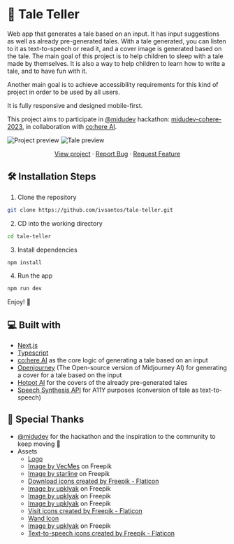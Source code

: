 # 📙 Tale Teller

Web app that generates a tale based on an input. It has input suggestions as well as already pre-generated tales. With a tale generated, you can listen to it as text-to-speech or read it, and a cover image is generated based on the tale.
The main goal of this project is to help children to sleep with a tale made by themselves. It is also a way to help children to learn how to write a tale, and to have fun with it.

Another main goal is to achieve accessibility requirements for this kind of project in order to be used by all users.

It is fully responsive and designed mobile-first.

This project aims to participate in [@midudev](https://www.github.com/midudev) hackathon: [midudev-cohere-2023](https://github.com/topics/midudev-cohere-2023), in collaboration with [co:here AI](https://cohere.ai/).


![Project preview](https://user-images.githubusercontent.com/18705658/216736891-12445624-f26b-49a5-8f3c-cc7baaaf351d.png)
![Tale preview](https://user-images.githubusercontent.com/18705658/216737863-be262d74-7b9e-4040-9824-aab735ed81f0.png)

<p align="center">
<a href="https://tale-teller.vercel.app/" target="blank">View project</a>
·
<a href="https://github.com/ivsantos/tale-teller/issues/new/choose">Report Bug</a>
·
<a href="https://github.com/ivsantos/tale-teller/issues/new/choose">Request Feature</a>
</p>


## 🛠️ Installation Steps
1. Clone the repository

```bash
git clone https://github.com/ivsantos/tale-teller.git
```

2. CD into the working directory

```bash
cd tale-teller
```

3. Install dependencies

```bash
npm install
```

4. Run the app

```bash
npm run dev
```

Enjoy! 🎉


## 💻 Built with
- [Next.js](https://nextjs.org/)
- [Typescript](https://www.typescriptlang.org/)
- [co:here AI](https://cohere.ai/) as the core logic of generating a tale based on an input
- [Openjourney](https://huggingface.co/prompthero/openjourney) (The Open-source version of Midjourney AI) for generating a cover for a tale based on the input
- [Hotpot AI](https://hotpot.ai/) for the covers of the already pre-generated tales
- [Speech Synthesis API](https://developer.mozilla.org/en-US/docs/Web/API/SpeechSynthesis) for A11Y purposes (conversion of tale as text-to-speech)


## 🙇 Special Thanks
- [@midudev](https://www.github.com/midudev) for the hackathon and the inspiration to the community to keep moving 👋
- Assets
  - [Logo](https://logo.com/)
  - <a href="https://www.freepik.com/free-vector/watercolour-background-with-leaves_15206958.htm#query=paper%20texture&position=1&from_view=search&track=sph">Image by VecMes</a> on Freepik
  - <a href="https://www.freepik.com/free-vector/moon-clouds-stars-purple-background-design_10016771.htm#query=moon&position=49&from_view=search&track=sph#position=49&query=moon">Image by starline</a> on Freepik
  - <a href="https://www.flaticon.com/free-icons/download" title="download icons">Download icons created by Freepik - Flaticon</a>
  - <a href="https://www.freepik.com/free-vector/medieval-castle-tavern-room-with-stone-walls_32665649.htm#query=tavern%20orcs&position=1&from_view=search&track=ais">Image by upklyak</a> on Freepik
  - <a href="https://www.freepik.com/free-photo/yellow-stars-dark-blue-background_5584965.htm#query=5584965&position=0&from_view=search&track=ais">Image by upklyak</a> on Freepik
  - <a href="https://www.freepik.com/free-vector/cute-cat-playing-with-butterfly-home-terrace_29086828.htm#query=cute%20cat%20butterfly&position=4&from_view=author">Image by upklyak</a> on Freepik
  - <a href="https://www.flaticon.com/free-icons/visit" title="visit icons">Visit icons created by Freepik - Flaticon</a>
  - <a href="http://clipart-library.com/clipart/1789833.htm" title="Wand">Wand Icon</a>
  - <a href="https://www.freepik.com/free-vector/pink-magic-castle-princess-fairy-palace-mountains-with-rocky-road-lead-gates-with-flying-turrets-air-balloons-sky-fantasy-fortress-medieval-architecture-cartoon-illustration_10308135.htm#query=fairy%20tale&position=0&from_view=search&track=sph">Image by upklyak</a> on Freepik
  - <a href="https://www.flaticon.com/free-icons/text-to-speech" title="text-to-speech icons">Text-to-speech icons created by Freepik - Flaticon</a>